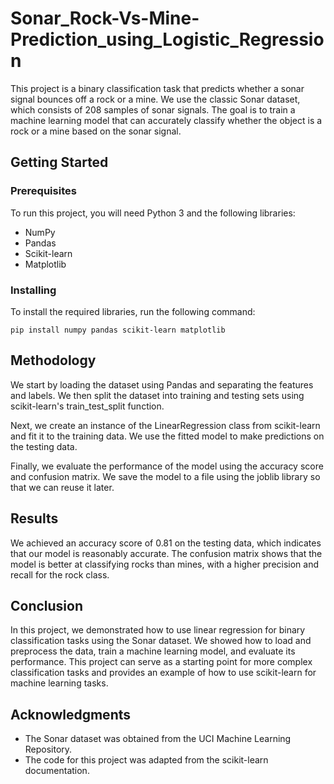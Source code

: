 # Sonar_Rock-Vs-Mine-Prediction_using_Logistic_Regression
This project is a binary classification task that predicts whether a sonar signal bounces off a rock or a mine. We use the classic Sonar dataset, which consists of 208 samples of sonar signals. The goal is to train a machine learning model that can accurately classify whether the object is a rock or a mine based on the sonar signal.

## Getting Started

### Prerequisites

To run this project, you will need Python 3 and the following libraries:

* NumPy
* Pandas
* Scikit-learn
* Matplotlib

### Installing

To install the required libraries, run the following command:

```
pip install numpy pandas scikit-learn matplotlib 
```

## Methodology

We start by loading the dataset using Pandas and separating the features and labels. We then split the dataset into training and testing sets using scikit-learn's train_test_split function.

Next, we create an instance of the LinearRegression class from scikit-learn and fit it to the training data. We use the fitted model to make predictions on the testing data.

Finally, we evaluate the performance of the model using the accuracy score and confusion matrix. We save the model to a file using the joblib library so that we can reuse it later.

## Results
We achieved an accuracy score of 0.81 on the testing data, which indicates that our model is reasonably accurate. The confusion matrix shows that the model is better at classifying rocks than mines, with a higher precision and recall for the rock class.

## Conclusion
In this project, we demonstrated how to use linear regression for binary classification tasks using the Sonar dataset. We showed how to load and preprocess the data, train a machine learning model, and evaluate its performance. This project can serve as a starting point for more complex classification tasks and provides an example of how to use scikit-learn for machine learning tasks.

## Acknowledgments
* The Sonar dataset was obtained from the UCI Machine Learning Repository.
* The code for this project was adapted from the scikit-learn documentation.

